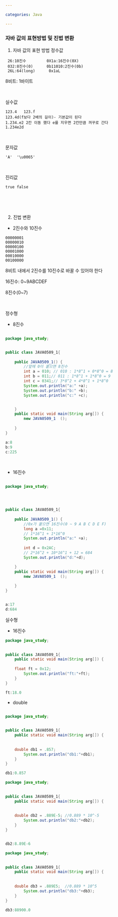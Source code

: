 ```yaml
---

categories: Java

---
```


### 자바 값의 표현방법 및 진법 변환


1. 자바 값의 표현 방법
정수값
```
 26:10진수         0X1a:16진수(0X)
 032:8진수(0)      0b11010:2진수(0b)
 26L:64(long)      0x1aL
```
8비트: 1바이트


&nbsp;

실수값 
```
123.4   123.f
123.4d(f보다 2배의 길이)- 기본값이 된다  
1.234.e2 2칸 이동 했다 e를 지우면 2칸만큼 꺼꾸로 간다
1.234e2d 
```

&nbsp;


문자값
```
'A'  '\u0065' 
```

&nbsp;


진리값
```
true false
```
&nbsp;

&nbsp;


&nbsp;
2. 진법 변환

- 2진수와 10진수
```
00000001 
00000010
00000100
00001000
00010000
00100000
```
8비트 내에서 2진수를 10진수로 바꿀 수 있어야 한다


16진수: 0~9ABCDEF

 8진수(0~7)

&nbsp;

정수형
- 8진수
```java

package java_study;


public class JAVA0509_1{
	
	public JAVA0509_1() {
		//앞에 0이 붙으면 8진수
		int a = 010; // 010 : 1*8^1 + 0*8^0 = 8
		int b = 011;// 011 : 1*8^1 + 1*8^0 = 9
		int c = 0341;// 3*8^2 + 4*8^1 + 1*8^0
		System.out.println("a:" +a);
		System.out.println("b:" +b);
		System.out.println("c:" +c);


	}
	public static void main(String arg[]) {
		new JAVA0509_1	();	
		
	}
}


```
```java
a:8
b:9
c:225

```
&nbsp;
- 16진수
```java

package java_study;

	


public class JAVA0509_1{
	
	public JAVA0509_1() {
		//0x가 붙으면 16진수(0 ~ 9 A B C D E F)
		long a =0x11;
		// 1*16^1 + 1*16^0
		System.out.println("a:" +a);
		
		int d = 0x2AC;
		// 2*16^2 + 10*16^1 + 12 = 684
		System.out.println("d:"+d);

	}
	public static void main(String arg[]) {
		new JAVA0509_1	();	
		
	}
}



```
```java
a:17
d:684

```


실수형


 - 16진수
```java
package java_study;

	
public class JAVA0509_1{
	public static void main(String arg[]) {
		
	float ft = 0x12;
		System.out.println("ft:"+ft);
	}
}


```

```java
ft:18.0

```

- double

```java

package java_study;

	
public class JAVA0509_1{
	public static void main(String arg[]) {
		
		
	double db1 = .857;
		System.out.println("db1:"+db1);
	}
}	


```
```java
db1:0.857
```

```java
package java_study;

	
public class JAVA0509_1{
	public static void main(String arg[]) {
		
		
	double db2 = .889E-5; //0.889 * 10^-5
		System.out.println("db2:"+db2);
	}
}	
```
```java

db2:8.89E-6

```
```java
package java_study;

	
public class JAVA0509_1{
	public static void main(String arg[]) {
		
		
	double db3 = .889E5;  //0.889 * 10^5
		System.out.println("db3:"+db3);
	}
}	


```
```java
db3:88900.0

```
